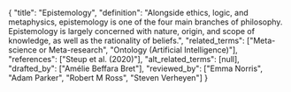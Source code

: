 {
    "title": "Epistemology",
    "definition": "Alongside ethics, logic, and metaphysics, epistemology is one of the four main branches of philosophy. Epistemology is largely concerned with nature, origin, and scope of knowledge, as well as the rationality of beliefs.",
    "related_terms": ["Meta-science or Meta-research", "Ontology (Artificial Intelligence)"],
    "references": ["Steup et al. (2020)"],
    "alt_related_terms": [null],
    "drafted_by": ["Amélie Beffara Bret"],
    "reviewed_by": ["Emma Norris", "Adam Parker", "Robert M Ross", "Steven Verheyen"]
  }
